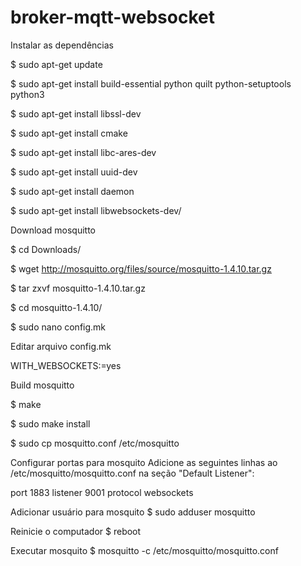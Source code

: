 # broker-mqtt-websocket

Instalar as dependências

$ sudo apt-get update

$ sudo apt-get install build-essential python quilt python-setuptools python3

$ sudo apt-get install libssl-dev

$ sudo apt-get install cmake

$ sudo apt-get install libc-ares-dev

$ sudo apt-get install uuid-dev

$ sudo apt-get install daemon

$ sudo apt-get install libwebsockets-dev/

Download mosquitto

$ cd Downloads/

$ wget http://mosquitto.org/files/source/mosquitto-1.4.10.tar.gz

$ tar zxvf mosquitto-1.4.10.tar.gz

$ cd mosquitto-1.4.10/

$ sudo nano config.mk

Editar arquivo config.mk

WITH_WEBSOCKETS:=yes

Build mosquitto

$ make

$ sudo make install

$ sudo cp mosquitto.conf /etc/mosquitto

Configurar portas para mosquito
Adicione as seguintes linhas ao /etc/mosquitto/mosquitto.conf na seção "Default Listener":

port 1883
listener 9001
protocol websockets

Adicionar usuário para mosquito
$ sudo adduser mosquitto

Reinicie o computador
$ reboot

Executar mosquito
$ mosquitto -c /etc/mosquitto/mosquitto.conf
